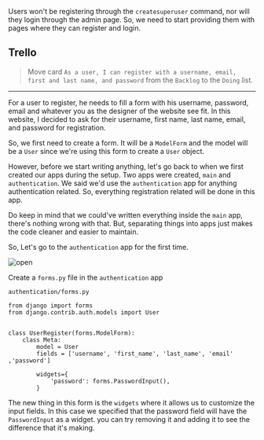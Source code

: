 Users won't be registering through the `createsuperuser` command, nor will they login through the admin page. So, we need to start providing them with pages where they can register and login.


## Trello
> Move card `As a user, I can register with a username, email, first and last name, and password` from the `Backlog` to the `Doing` list.
___


For a user to register, he needs to fill a form with his username, password, email and whatever you as the designer of the website see fit. In this website, I decided to ask for their username, first name, last name, email, and password for registration.

So, we first need to create a form. It will be a `ModelForm` and the model will be a `User` since we're using this form to create a `User` object.

However, before we start writing anything, let's go back to when we first created our apps during the setup. Two apps were created, `main` and `authentication`. We said we'd use the `authentication` app for anything authentication related. So, everything registration related will be done in this app.

Do keep in mind that we could've written everything inside the `main` app, there's nothing wrong with that. But, separating things into apps just makes the code cleaner and easier to maintain.

So, Let's go to the `authentication` app for the first time.

![open](https://media.giphy.com/media/eXg8Ij7JgnyDu/giphy.gif)


Create a `forms.py` file in the `authentication` app

`authentication/forms.py`
```pyhton
from django import forms
from django.contrib.auth.models import User


class UserRegister(forms.ModelForm):
    class Meta:
        model = User
        fields = ['username', 'first_name', 'last_name', 'email' ,'password']

        widgets={
            'password': forms.PasswordInput(),
        }
```

The new thing in this form is the `widgets` where it allows us to customize the input fields. In this case we specified that the password field will have the `PasswordInput` as a widget. you can try removing it and adding it to see the difference that it's making.
